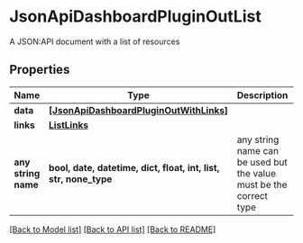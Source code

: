 # JsonApiDashboardPluginOutList

A JSON:API document with a list of resources

## Properties
Name | Type | Description | Notes
------------ | ------------- | ------------- | -------------
**data** | [**[JsonApiDashboardPluginOutWithLinks]**](JsonApiDashboardPluginOutWithLinks.md) |  | 
**links** | [**ListLinks**](ListLinks.md) |  | [optional] 
**any string name** | **bool, date, datetime, dict, float, int, list, str, none_type** | any string name can be used but the value must be the correct type | [optional]

[[Back to Model list]](../README.md#documentation-for-models) [[Back to API list]](../README.md#documentation-for-api-endpoints) [[Back to README]](../README.md)


